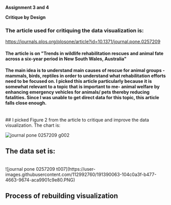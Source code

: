 **Assignment 3 and 4**

**Critique by Design**

### The article used for critiquing the data visualization is:
https://journals.plos.org/plosone/article?id=10.1371/journal.pone.0257209

#### The article is on "Trends in wildlife rehabilitation rescues and animal fate across a six-year period in New South Wales, Australia"
#### The main idea is to understand main causes of rescue for animal groups - mammals, birds, reptiles in order to understand what rehabilitation efforts need to be focused on. I picked this article particularly because it is somewhat relevant to a topic that is important to me- animal welfare by enhancing emergency vehicles for animals/ pets thereby reducing fatalities. Since I was unable to get direct data for this topic, this article falls close enough. 

<br/>
## I picked Figure 2 from the article to critique and improve the data visualization. The chart is:
<br/>

![journal pone 0257209 g002](https://user-images.githubusercontent.com/112992760/191389420-5f8f74f6-2749-455c-8eb1-3efcb5b0efe1.PNG)

## The data set is:
<br/>
![journal pone 0257209 t007](https://user-images.githubusercontent.com/112992760/191390063-104c0a3f-b477-4663-9674-aca9901c9e80.PNG)

## Process of rebuilding visualization
<br/>









